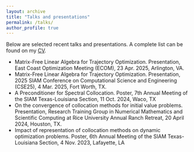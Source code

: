 ```yaml
---
layout: archive
title: "Talks and presentations"
permalink: /talks/
author_profile: true
---
```


Below are selected recent talks and presentations. A complete list can be found on my [CV](../files/jcv.pdf).

* Matrix-Free Linear Algebra for Trajectory Optimization. Presentation, East Coast Optimization Meeting (ECOM), 23 Apr. 2025, Arlington, VA.
* Matrix-Free Linear Algebra for Trajectory Optimization. Presentation, 2025 SIAM Conference on Computational Science and Engineering (CSE25), 4 Mar. 2025, Fort Worth, TX.
* A Preconditioner for Spectral Collocation. Poster, 7th Annual Meeting of the SIAM Texas-Louisiana Section, 11 Oct. 2024, Waco, TX
* On the convergence of collocation methods for initial value problems. Presentation, Research Training Group in Numerical Mathematics and Scientific Computing at Rice University Annual Ranch Retreat, 20 April 2024, Houston, TX.
* Impact of representation of collocation methods on dynamic optimization problems. Poster, 6th Annual Meeting of the SIAM Texas-Louisiana Section, 4 Nov. 2023, Lafayette, LA
